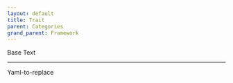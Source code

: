 ```yaml
---
layout: default
title: Trait
parent: Categories
grand_parent: Framework 
---
```


Base Text 

---

Yaml-to-replace
